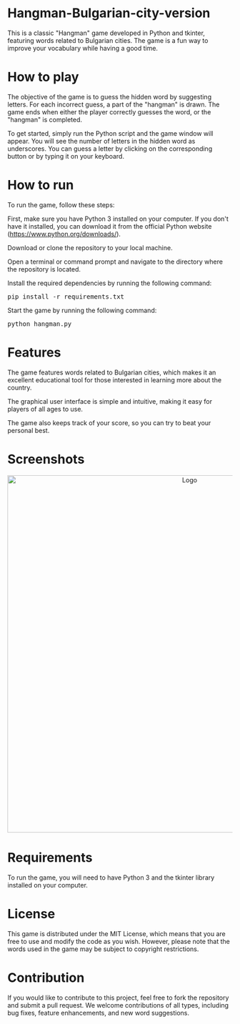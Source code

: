 # Hangman-Bulgarian-city-version
This is a classic "Hangman" game developed in Python and tkinter, featuring words related to Bulgarian cities. The game is a fun way to improve your vocabulary while having a good time.

# How to play
The objective of the game is to guess the hidden word by suggesting letters. For each incorrect guess, a part of the "hangman" is drawn. The game ends when either the player correctly guesses the word, or the "hangman" is completed.

To get started, simply run the Python script and the game window will appear. You will see the number of letters in the hidden word as underscores. You can guess a letter by clicking on the corresponding button or by typing it on your keyboard.

# How to run
To run the game, follow these steps:

First, make sure you have Python 3 installed on your computer. If you don't have it installed, you can download it from the official Python website (https://www.python.org/downloads/).

Download or clone the repository to your local machine.

Open a terminal or command prompt and navigate to the directory where the repository is located.

Install the required dependencies by running the following command:

<pre>pip install -r requirements.txt</pre>

Start the game by running the following command:

<pre>python hangman.py</pre>

# Features
The game features words related to Bulgarian cities, which makes it an excellent educational tool for those interested in learning more about the country.

The graphical user interface is simple and intuitive, making it easy for players of all ages to use.

The game also keeps track of your score, so you can try to beat your personal best.

# Screenshots
<div align = "center">
  <img src="https://cdn.discordapp.com/attachments/1034527576313577523/1089498142854099004/image.png" alt="Logo" width=800">
</div>

# Requirements
To run the game, you will need to have Python 3 and the tkinter library installed on your computer.

# License
This game is distributed under the MIT License, which means that you are free to use and modify the code as you wish. However, please note that the words used in the game may be subject to copyright restrictions.

# Contribution
If you would like to contribute to this project, feel free to fork the repository and submit a pull request. We welcome contributions of all types, including bug fixes, feature enhancements, and new word suggestions.